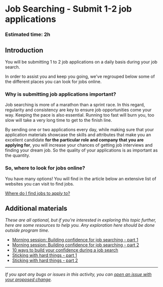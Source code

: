 # Job Searching - Submit 1-2 job applications

### **Estimated time**: 2h

## Introduction

You will be submitting 1 to 2 job applications on a daily basis during your job search.

In order to assist you and keep you going, we've regrouped below some of the different places you can look for jobs online.

### Why is submitting job applications important?

Job searching is more of a marathon than a sprint race. In this regard, regularity and consistency are key to ensure job opportunities come your way. Keeping the pace is also essential. Running too fast will burn you, too slow will take a very long time to get to the finish line.

By sending one or two applications every day, while making sure that your application materials showcase the skills and attributes that make you an excellent candidate **for the particular role and company that you are applying for**, you will increase your chances of getting job interviews and finding your dream job. So the quality of your applications is as important as the quantity.

### So, where to look for jobs online?

You have many options! You will find in the article below an extensive list of websites you can visit to find jobs.

[Where do I find jobs to apply to?](https://github.com/matovu-farid/curriculum-professional-skills/blob/main/job-search/where-do-I-find-jobs-to-apply-to.md)

## Additional materials

_These are all optional, but if you're interested in exploring this topic further, here are some resources to help you. Any exploration here should be done outside program time._

- [Morning session: Building confidence for job searching - part 1](https://github.com/matovu-farid/curriculum-professional-skills/blob/main/job-search/morning%20session-building-confidence-for-job-searching-part1.md)
- [Morning session: Building confidence for job searching - part 2](https://github.com/matovu-farid/curriculum-professional-skills/blob/main/job-search/morning-session-building-confidence-for-job-searching-part2.md)
- [10 ways to build your confidence during a job search](https://interestingengineering.com/10-ways-to-build-your-confidence-during-a-job-search)
- [Sticking with hard things - part 1](https://github.com/matovu-farid/curriculum-professional-skills/blob/main/soft-skills/morning-session-sticking-with-hard-things-part1.md)
- [Sticking with hard things - part 2](https://github.com/matovu-farid/curriculum-professional-skills/blob/main/soft-skills/morning-session-sticking-with-hard-things-part2.md)

---

_If you spot any bugs or issues in this activity, you can [open an issue with your proposed change](https://github.com/microverseinc/curriculum-transversal-skills/blob/main/git-github/articles/open_issue.md)._
